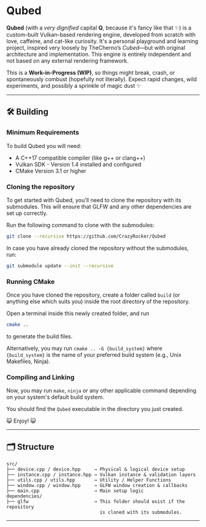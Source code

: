# Qubed

**Qubed**  (with a *very dignified* capital **Q**, because it's fancy like that ✨) is a custom-built Vulkan-based rendering engine, developed from scratch with love, caffeine, and cat-like curiosity. It's a personal playground and learning project, inspired very loosely by TheCherno’s *Cubed*—but with original architecture and implementation. This engine is entirely independent and not based on any external rendering framework.

This is a **Work-in-Progress (WIP)**, so things might break, crash, or spontaneously combust (hopefully not literally). Expect rapid changes, wild experiments, and possibly a sprinkle of magic dust ✨

---

## 🛠️ Building

### Minimum Requirements

To build Qubed you will need:
- A C++17 compatible compiler (like g++ or clang++)
- Vulkan SDK - Version 1.4 installed and configured
- CMake Version 3.1 or higher


### Cloning the repository

To get started with Qubed, you'll need to clone the repository with its submodules. This will ensure that GLFW and any other dependencies are set up correctly.

Run the following command to clone with the submodules:

```bash
git clone --recursive https://github.com/CrazyRocker/Qubed
```

In case you have already cloned the repository without the submodules, run:

```bash
git submodule update --init --recursive
```

### Running CMake

Once you have cloned the repository, create a folder called `build` (or anything else which suits you) inside the root directory of the repository.

Open a terminal inside this newly created folder, and run 
```bash
cmake ..
```
to generate the build files.

Alternatively, you may run `cmake .. -G {build_system}` where `{build_system}` is the name of your preferred build system (e.g., Unix Makefiles, Ninja).

### Compiling and Linking

Now, you may run `make`, `ninja` or any other applicable command depending on your system's default build system.

You should find the `Qubed` executable in the directory you just created. 

😺 Enjoy! 😺

---

## 🗂️ Structure

```
src/
├── device.cpp / device.hpp     → Physical & logical device setup
├── instance.cpp / instance.hpp → Vulkan instance & validation layers
├── utils.cpp / utils.hpp       → Utility / Helper Functions
├── window.cpp / window.hpp     → GLFW window creation & callbacks
├── main.cpp                    → Main setup logic
dependencies/
├── glfw                        → This folder should exist if the repository
                                  is cloned with its submodules.
```

---
